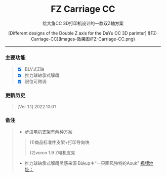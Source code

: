 <h1 align="center">FZ Carriage CC</h1>

<p align="center">给大鱼CC 3D打印机设计的一款双Z轴方案
<p align="center">[Different designs of the Double Z axis for the DaYu CC 3D parinter]
![FZ-Carriage-CC](Images-效果图/FZ-Carriage-CC.png)

 ---



### 主要功能
> - [x] BLV式Z轴
> - [x] 推力球轴承式解耦
> - [x] 限位可微调

### 更新历史
> [Ver 1.1] 2022.10.01


### 备注
> - 步进电机支架有两种方案
  > >   (1)商品标准件支架+打印导向块
  > > 
  > >   (2)voron 1.9 Z电机支架
  > > 
> - 推力球轴承式解耦灵感来源 B站up主“一只画风独特的Aouk”  [ 视频地址：](https://www.bilibili.com/video/BV1DZ4y1y7JN/)
